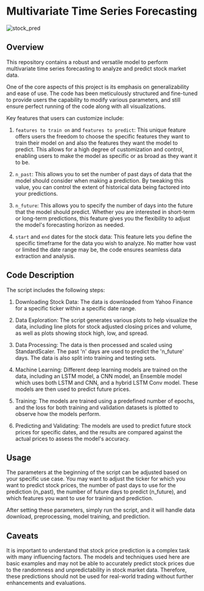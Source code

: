 # Multivariate Time Series Forecasting

![stock_pred](https://github.com/jmayank23/MultivariateTimeSeriesForecasting/assets/27727185/4dd8b83c-2d7d-472b-8be6-be3f43bbb7c0)


## Overview

This repository contains a robust and versatile model to perform multivariate time series forecasting to analyze and predict stock market data. 

One of the core aspects of this project is its emphasis on generalizability and ease of use. The code has been meticulously structured and fine-tuned to provide users the capability to modify various parameters, and still ensure perfect running of the code along with all visualizations. 

Key features that users can customize include:

1. `features to train on` and `features to predict`: This unique feature offers users the freedom to choose the specific features they want to train their model on and also the features they want the model to predict. This allows for a high degree of customization and control, enabling users to make the model as specific or as broad as they want it to be.

2. `n_past`: This allows you to set the number of past days of data that the model should consider when making a prediction. By tweaking this value, you can control the extent of historical data being factored into your predictions.

3. `n_future`: This allows you to specify the number of days into the future that the model should predict. Whether you are interested in short-term or long-term predictions, this feature gives you the flexibility to adjust the model's forecasting horizon as needed.

4. `start` and `end` dates for the stock data: This feature lets you define the specific timeframe for the data you wish to analyze. No matter how vast or limited the date range may be, the code ensures seamless data extraction and analysis.

## Code Description

The script includes the following steps:

1. Downloading Stock Data: The data is downloaded from Yahoo Finance for a specific ticker within a specific date range. 

2. Data Exploration: The script generates various plots to help visualize the data, including line plots for stock adjusted closing prices and volume, as well as plots showing stock high, low, and spread.

3. Data Processing: The data is then processed and scaled using StandardScaler. The past 'n' days are used to predict the 'n_future' days. The data is also split into training and testing sets.

4. Machine Learning: Different deep learning models are trained on the data, including an LSTM model, a CNN model, an Ensemble model which uses both LSTM and CNN, and a hybrid LSTM Conv model. These models are then used to predict future prices.

5. Training: The models are trained using a predefined number of epochs, and the loss for both training and validation datasets is plotted to observe how the models perform.

6. Predicting and Validating: The models are used to predict future stock prices for specific dates, and the results are compared against the actual prices to assess the model's accuracy.


## Usage

The parameters at the beginning of the script can be adjusted based on your specific use case. You may want to adjust the ticker for which you want to predict stock prices, the number of past days to use for the prediction (n_past), the number of future days to predict (n_future), and which features you want to use for training and prediction.

After setting these parameters, simply run the script, and it will handle data download, preprocessing, model training, and prediction. 

## Caveats

It is important to understand that stock price prediction is a complex task with many influencing factors. The models and techniques used here are basic examples and may not be able to accurately predict stock prices due to the randomness and unpredictability in stock market data. Therefore, these predictions should not be used for real-world trading without further enhancements and evaluations.

